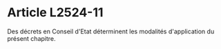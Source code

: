 # Article L2524-11

Des décrets en Conseil d'Etat déterminent les modalités d'application du présent chapitre.